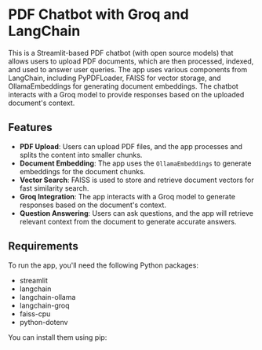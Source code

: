 # PDF Chatbot with Groq and LangChain

This is a Streamlit-based PDF chatbot (with open source models) that allows users to upload PDF documents, which are then processed, indexed, and used to answer user queries. The app uses various components from LangChain, including PyPDFLoader, FAISS for vector storage, and OllamaEmbeddings for generating document embeddings. The chatbot interacts with a Groq model to provide responses based on the uploaded document's context.

## Features

- **PDF Upload**: Users can upload PDF files, and the app processes and splits the content into smaller chunks.
- **Document Embedding**: The app uses the `OllamaEmbeddings` to generate embeddings for the document chunks.
- **Vector Search**: FAISS is used to store and retrieve document vectors for fast similarity search.
- **Groq Integration**: The app interacts with a Groq model to generate responses based on the document's context.
- **Question Answering**: Users can ask questions, and the app will retrieve relevant context from the document to generate accurate answers.

## Requirements

To run the app, you'll need the following Python packages:

- streamlit
- langchain
- langchain-ollama
- langchain-groq
- faiss-cpu
- python-dotenv

You can install them using pip:


